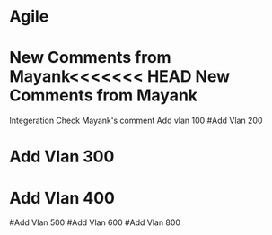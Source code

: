 # Agile
New Comments from Mayank<<<<<<< HEAD
New Comments from Mayank
=======
Integeration Check
Mayank's comment
Add vlan 100
#Add Vlan 200
# Add Vlan 300
# Add Vlan 400
#Add Vlan 500
#Add Vlan 600
#Add Vlan 800

